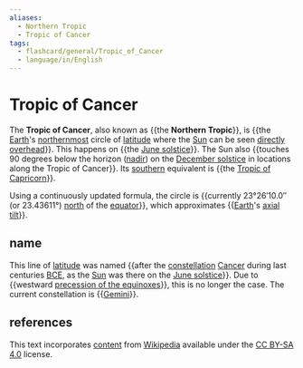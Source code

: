 ```yaml
---
aliases:
  - Northern Tropic
  - Tropic of Cancer
tags:
  - flashcard/general/Tropic_of_Cancer
  - language/in/English
---
```


# Tropic of Cancer

The __Tropic of Cancer__, also known as {{the __Northern Tropic__}}, is {{the [Earth](Earth.md)'s [northernmost](north.md) circle of [latitude](latitude.md) where the [Sun](Sun.md) can be seen [directly overhead](subsolar%20point.md)}}. This happens on {{the [June solstice](June%20solstice.md)}}. The Sun also {{touches 90 degrees below the horizon ([nadir](nadir.md)) on the [December solstice](December%20solstice.md) in locations along the Tropic of Cancer}}. Its [southern](south.md) equivalent is {{the [Tropic of Capricorn](Tropic%20of%20Capricorn.md)}}.

Using a continuously updated formula, the circle is {{currently 23°26′10.0″ (or 23.43611°) [north](north.md) of the [equator](equator.md)}}, which approximates {{[Earth](Earth.md)'s [axial tilt](axial%20tilt.md)}}.

## name

This line of [latitude](latitude.md) was named {{after the [constellation](constellation.md) [Cancer](Cancer%20(constellation).md) during last centuries [BCE](Common%20Era..md), as the [Sun](Sun.md) was there on the [June solstice](June%20solstice.md)}}. Due to {{westward [precession of the equinoxes](axial%20precession.md)}}, this is no longer the case. The current constellation is {{[Gemini](Gemini%20(constellation).md)}}.

## references

This text incorporates [content](https://en.wikipedia.org/wiki/Tropic_of_Cancer) from [Wikipedia](Wikipedia.md) available under the [CC BY-SA 4.0](https://creativecommons.org/licenses/by-sa/4.0/) license.
